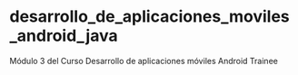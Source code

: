 # desarrollo_de_aplicaciones_moviles_android_java
Módulo 3 del Curso Desarrollo de aplicaciones móviles Android Trainee 
